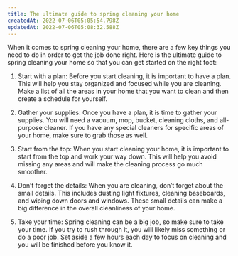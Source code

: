 ```yaml
---
title: The ultimate guide to spring cleaning your home
createdAt: 2022-07-06T05:05:54.798Z
updatedAt: 2022-07-06T05:08:32.588Z
---
```


When it comes to spring cleaning your home, there are a few key things you need to do in order to get the job done right. Here is the ultimate guide to spring cleaning your home so that you can get started on the right foot:

1. Start with a plan: Before you start cleaning, it is important to have a plan. This will help you stay organized and focused while you are cleaning. Make a list of all the areas in your home that you want to clean and then create a schedule for yourself.

2. Gather your supplies: Once you have a plan, it is time to gather your supplies. You will need a vacuum, mop, bucket, cleaning cloths, and all-purpose cleaner. If you have any special cleaners for specific areas of your home, make sure to grab those as well.

3. Start from the top: When you start cleaning your home, it is important to start from the top and work your way down. This will help you avoid missing any areas and will make the cleaning process go much smoother.

4. Don’t forget the details: When you are cleaning, don’t forget about the small details. This includes dusting light fixtures, cleaning baseboards, and wiping down doors and windows. These small details can make a big difference in the overall cleanliness of your home.

5. Take your time: Spring cleaning can be a big job, so make sure to take your time. If you try to rush through it, you will likely miss something or do a poor job. Set aside a few hours each day to focus on cleaning and you will be finished before you know it.

